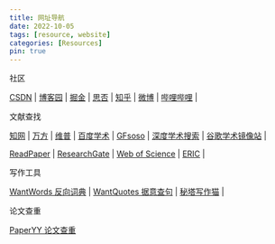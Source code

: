 ```yaml
---
title: 网址导航
date: 2022-10-05
tags: [resource, website]
categories: [Resources]
pin: true
---
```


社区

 [CSDN](https://www.csdn.net/) | [博客园](https://www.cnblogs.com/) | [掘金](https://juejin.cn/) | [思否](https://segmentfault.com/) | [知乎](https://www.zhihu.com/) | [微博](https://weibo.com/) | [哔哩哔哩](https://www.bilibili.com/) |

文献查找

 [知网](https://www.cnki.net/) | [万方](https://new.wanfangdata.com.cn/index.html) | [维普](http://www.cqvip.com/) | [百度学术](https://xueshu.baidu.com/) | [GFsoso](https://xs.scqylaw.com/) | [深度学术搜索](https://xs.zidianzhan.net/) | [谷歌学术镜像站](http://scholar.scqylaw.com/) |

 [ReadPaper](https://readpaper.com/) | [ResearchGate](https://www.researchgate.net/search/publication) | [Web of Science](https://www.webofscience.com/) | [ERIC](https://eric.ed.gov/?) |

写作工具

 [WantWords 反向词典](https://wantwords.net/) | [WantQuotes 据意查句](https://wantquotes.net/?ref=yigekuang.cn) | [秘塔写作猫](https://xiezuocat.com/#/) |

论文查重

 [PaperYY 论文查重](https://www.paperyy.com/)
